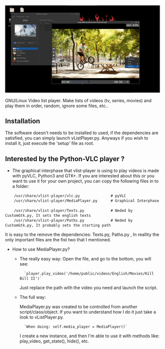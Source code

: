 
![Player Window](https://github.com/rsm-gh/vlist-player/blob/master/preview/player.png)

GNU/Linux Video list player. Make lists of videos (tv, series, movies) and play them in order, random, ignore some files, etc..


## Installation

The software doesn't needs to be installed to used, if the dependencies are satisfied, you can simply launch vListPlayer.py. Anyways if you wish to install it, just execute the 'setup' file as root.


## Interested by the Python-VLC player ?

 - The graphical interphase that vlist-player is using to play videos is made with pyVLC, Python3 and GTK+. 
 If you are interested about this or you want to use it for your own project, you can copy the following files in to
a folder:
```
    /usr/share/vlist-player/vlc.py              # pyVLC
    /usr/share/vlist-player/MediaPlayer.py      # Graphical Interphase
    
    /usr/share/vlist-player/Texts.py            # Neded by CustomGtk.py, It sets the english texts
    /usr/share/vlist-player/Paths.py            # Neded by CustomGtk.py, It probably sets the starting path
```
 It is easy to the remove the dependencies: Texts.py, Paths.py , In reallity the only important files are the fist two that I mentioned.
 
 
 - How to use MediaPlayer.py?
 
    + The really easy way:
        Open the file, and go to the bottom, you will see:
        
            `player.play_video('/home/public/videos/English/Movies/Kill Bill II')`
   
   
        Just replace the path with the video you need and launch the script.
        
        
    + The full way:
        
        MediaPlayer.py was created to be controlled from another script/class/object. If you want to understand how I 
        do it just take a look to vListPlayer.py.
        
            `When doing: self.media_player = MediaPlayer()`
        
        I create a new instance, and then I'm able to use it with methods like: play_video, get_state(), hide(), etc.
   
